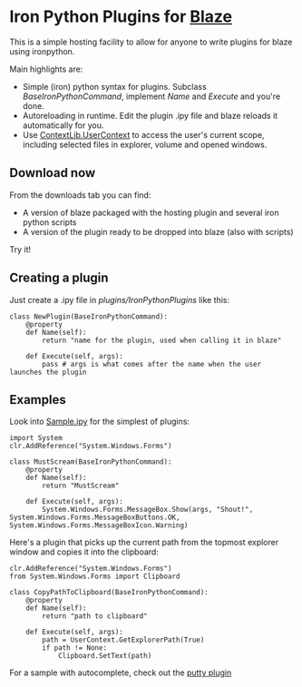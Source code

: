 Iron Python Plugins for [Blaze][1]
========

This is a simple hosting facility to allow for anyone to write plugins for blaze using ironpython.

Main highlights are:

  - Simple (iron) python syntax for plugins. Subclass *BaseIronPythonCommand*, implement *Name* and *Execute* and you're done.
  - Autoreloading in runtime. Edit the plugin .ipy file and blaze reloads it automatically for you.
  - Use [ContextLib.UserContext][3] to access the user's current scope, including selected files in explorer, volume and opened windows. 

Download now
------------

From the downloads tab you can find:

  - A version of blaze packaged with the hosting plugin and several iron python scripts
  - A version of the plugin ready to be dropped into blaze (also with scripts)

Try it! 

Creating a plugin
-----------------

Just create a .ipy file in *plugins/IronPythonPlugins* like this:

    class NewPlugin(BaseIronPythonCommand):
        @property
        def Name(self):
            return "name for the plugin, used when calling it in blaze"
    
        def Execute(self, args):
            pass # args is what comes after the name when the user launches the plugin

Examples
--------

Look into [Sample.ipy][2] for the simplest of plugins:

    import System
    clr.AddReference("System.Windows.Forms")
    
    class MustScream(BaseIronPythonCommand):
        @property
        def Name(self):
            return "MustScream"
    
        def Execute(self, args):
            System.Windows.Forms.MessageBox.Show(args, "Shout!", System.Windows.Forms.MessageBoxButtons.OK, System.Windows.Forms.MessageBoxIcon.Warning)


Here's a plugin that picks up the current path from the topmost explorer window and copies it into the clipboard:

    clr.AddReference("System.Windows.Forms")
    from System.Windows.Forms import Clipboard

    class CopyPathToClipboard(BaseIronPythonCommand):
        @property
        def Name(self):
            return "path to clipboard"
    
        def Execute(self, args):
            path = UserContext.GetExplorerPath(True)
            if path != None:
                Clipboard.SetText(path)

For a sample with autocomplete, check out the [putty plugin][4]

[1]: http://blaze-wins.sourceforge.net/
[2]: http://github.com/brunomlopes/Blaze-IronPythonPlugins/blob/master/source/IronPythonPlugins/Sample.ipy
[3]: http://github.com/brunomlopes/Blaze-IronPythonPlugins/raw/master/lib/blaze/Docs/ContextLib.chm
[4]: http://github.com/brunomlopes/Blaze-IronPythonPlugins/blob/master/source/IronPythonPlugins/Putty.ipy